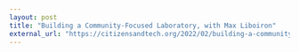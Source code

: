 ```yaml
---
layout: post
title: "Building a Community-Focused Laboratory, with Max Liboiron"
external_url: "https://citizensandtech.org/2022/02/building-a-community-lab/"
---
```

